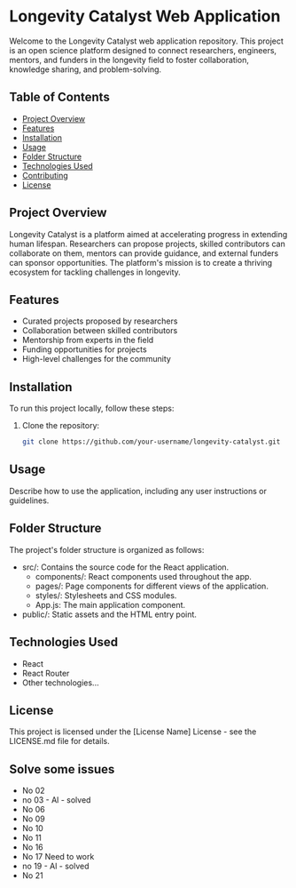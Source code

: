 # Longevity Catalyst Web Application

Welcome to the Longevity Catalyst web application repository. This project is an open science platform designed to connect researchers, engineers, mentors, and funders in the longevity field to foster collaboration, knowledge sharing, and problem-solving.

## Table of Contents

- [Project Overview](#project-overview)
- [Features](#features)
- [Installation](#installation)
- [Usage](#usage)
- [Folder Structure](#folder-structure)
- [Technologies Used](#technologies-used)
- [Contributing](#contributing)
- [License](#license)

## Project Overview

Longevity Catalyst is a platform aimed at accelerating progress in extending human lifespan. Researchers can propose projects, skilled contributors can collaborate on them, mentors can provide guidance, and external funders can sponsor opportunities. The platform's mission is to create a thriving ecosystem for tackling challenges in longevity.

## Features

- Curated projects proposed by researchers
- Collaboration between skilled contributors
- Mentorship from experts in the field
- Funding opportunities for projects
- High-level challenges for the community

## Installation

To run this project locally, follow these steps:

1. Clone the repository:

   ```bash
   git clone https://github.com/your-username/longevity-catalyst.git
   ```

## Usage

Describe how to use the application, including any user instructions or guidelines.

## Folder Structure

The project's folder structure is organized as follows:

- src/: Contains the source code for the React application.
  - components/: React components used throughout the app.
  - pages/: Page components for different views of the application.
  - styles/: Stylesheets and CSS modules.
  - App.js: The main application component.
- public/: Static assets and the HTML entry point.

## Technologies Used

- React
- React Router
- Other technologies...

## License

This project is licensed under the [License Name] License - see the LICENSE.md file for details.

## Solve some issues

- No 02
- no 03 - Al - solved
- No 06
- No 09
- No 10
- No 11
- No 16
- No 17 Need to work
- no 19 - Al - solved
- No 21

